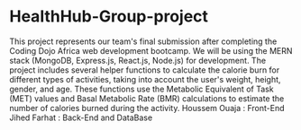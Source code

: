 # HealthHub-Group-project
This project represents our team's final submission after completing the Coding Dojo Africa web development bootcamp. We will be using the MERN stack (MongoDB, Express.js, React.js, Node.js) for development.
The project includes several helper functions to calculate the calorie burn for different types of activities, taking into account the user's weight, height, gender, and age. These functions use the Metabolic Equivalent of Task (MET) values and Basal Metabolic Rate (BMR) calculations to estimate the number of calories burned during the activity.
Houssem Ouaja : Front-End
Jihed Farhat : Back-End and DataBase
